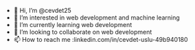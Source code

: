 - 👋 Hi, I’m @cevdet25
- 👀 I’m interested in web development and machine learning
- 🌱 I’m currently learning web development
- 💞️ I’m looking to collaborate on web development
- 📫 How to reach me :linkedin.com/in/cevdet-uslu-49b940180

<!---
cevdet25/cevdet25 is a ✨ special ✨ repository because its `README.md` (this file) appears on your GitHub profile.
You can click the Preview link to take a look at your changes.
--->
